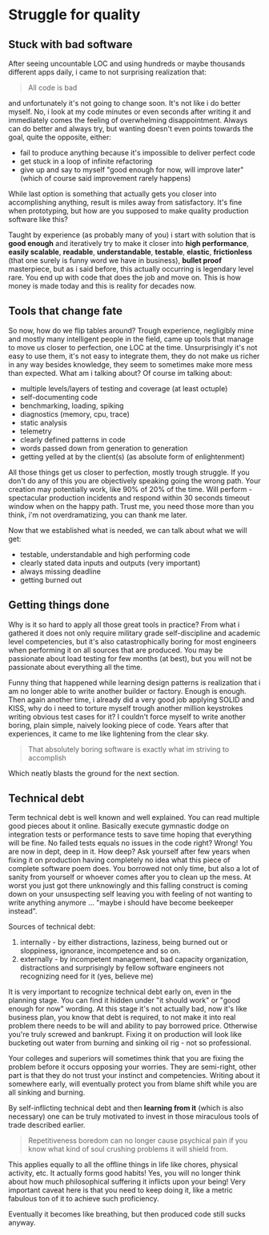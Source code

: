 # Struggle for quality

## Stuck with bad software

After seeing uncountable LOC and using hundreds or maybe thousands different apps daily, i came to not surprising realization that:

> All code is bad

and unfortunately it's not going to change soon. It's not like i do better myself. No, i look at my code minutes or even seconds after writing it and immediately comes the feeling of overwhelming disappointment. Always can do better and always try, but wanting doesn't even points towards the goal, quite the opposite, either:

- fail to produce anything because it's impossible to deliver perfect code  
- get stuck in a loop of infinite refactoring
- give up and say to myself "good enough for now, will improve later" (which of course said improvement rarely happens)

While last option is something that actually gets you closer into accomplishing anything, result is miles away from satisfactory. It's fine when prototyping, but how are you supposed to make quality production software like this?

Taught by experience (as probably many of you) i start with solution that is **good enough** and iteratively try to make it closer into **high performance**, **easily scalable**, **readable**, **understandable**, **testable**, **elastic**, **frictionless** (that one surely is funny word we have in business), **bullet proof** masterpiece, but as i said before, this actually occurring is legendary level rare. You end up with code that does the job and move on. This is how money is made today and this is reality for decades now.

## Tools that change fate

So now, how do we flip tables around? Trough experience, negligibly mine and mostly many intelligent people in the field, came up tools that manage to move us closer to perfection, one LOC at the time. Unsurprisingly it's not easy to use them, it's not easy to integrate them, they do not make us richer in any way besides knowledge, they seem to sometimes make more mess than expected. What am i talking about? Of course im talking about:

- multiple levels/layers of testing and coverage (at least octuple)
- self-documenting code
- benchmarking, loading, spiking
- diagnostics (memory, cpu, trace)
- static analysis
- telemetry
- clearly defined patterns in code
- words passed down from generation to generation
- getting yelled at by the client(s) (as absolute form of enlightenment)

All those things get us closer to perfection, mostly trough struggle. If you don't do any of this you are objectively speaking going the wrong path. Your creation may potentially work, like 90% of 20% of the time. Will perform - spectacular production incidents and respond within 30 seconds timeout window when on the happy path. Trust me, you need those more than you think, i'm not overdramatizing, you can thank me later.

Now that we established what is needed, we can talk about what we will get:

- testable, understandable and high performing code
- clearly stated data inputs and outputs (very important)
- always missing deadline
- getting burned out

## Getting things done

Why is it so hard to apply all those great tools in practice? From what i gathered it does not only require military grade self-discipline and academic level competencies, but it's also catastrophically boring for most engineers when performing it on all sources that are produced. You may be passionate about load testing for few months (at best), but you will not be passionate about everything all the time.

Funny thing that happened while learning design patterns is realization that i am no longer able to write another builder or factory. Enough is enough. Then again another time, i already did a very good job applying SOLID and KISS, why do i need to torture myself trough another million keystrokes writing obvious test cases for it? I couldn't force myself to write another boring, plain simple, naively looking piece of code. Years after that experiences, it came to me like lightening from the clear sky.

> That absolutely boring software is exactly what im striving to accomplish

Which neatly blasts the ground for the next section.

## Technical debt

Term technical debt is well known and well explained. You can read multiple good pieces about it online. Basically execute gymnastic dodge on integration tests or performance tests to save time hoping that everything will be fine. No failed tests equals no issues in the code right? Wrong! You are now in dept, deep in it. How deep? Ask yourself after few years when fixing it on production having completely no idea what this piece of complete software poem does. You borrowed not only time, but also a lot of sanity from yourself or whoever comes after you to clean up the mess. At worst you just got there unknowingly and this falling construct is coming down on your unsuspecting self leaving you with feeling of not wanting to write anything anymore ... "maybe i should have become beekeeper instead".

Sources of technical debt:
1. internally - by either distractions, laziness, being burned out or sloppiness, ignorance, incompetence and so on.
2. externally - by incompetent management, bad capacity organization, distractions and surprisingly by fellow software engineers not recognizing need for it (yes, believe me)

It is very important to recognize technical debt early on, even in the planning stage. You can find it hidden under "it should work" or "good enough for now" wording. At this stage it's not actually bad, now it's like business plan, you know that debt is required, to not make it into real problem there needs to be will and ability to pay borrowed price. Otherwise you're truly screwed and bankrupt. Fixing it on production will look like bucketing out water from burning and sinking oil rig - not so professional.

Your colleges and superiors will sometimes think that you are fixing the problem before it occurs opposing your worries. They are semi-right, other part is that they do not trust your instinct and competencies. Writing about it somewhere early, will eventually protect you from blame shift while you are all sinking and burning.

By self-inflicting technical debt and then **learning from it** (which is also necessary) one can be truly motivated to invest in those miraculous tools of trade described earlier.

> Repetitiveness boredom can no longer cause psychical pain if you know what kind of soul crushing problems it will shield from.

This applies equally to all the offline things in life like chores, physical activity, etc. It actually forms good habits! Yes, you will no longer think about how much philosophical suffering it inflicts upon your being! Very important caveat here is that you need to keep doing it, like a metric fabulous ton of it to achieve such proficiency.

Eventually it becomes like breathing, but then produced code still sucks anyway.